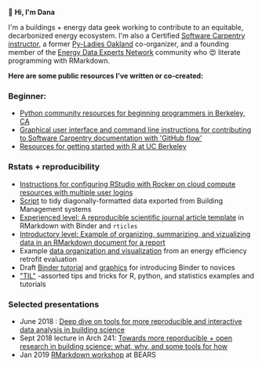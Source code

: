 :wave: **Hi, I'm Dana**

I'm a buildings + energy data geek working to contribute to an equitable, decarbonized energy ecosystem. I'm also a Certified [Software Carpentry](https://carpentries.org/about/) [instructor](https://carpentries.org/become-instructor/), a former [Py-Ladies Oakland](https://www.meetup.com/Oakland-PyLadies/) co-organizer, and a founding member of the [Energy Data Experts Network](http://www.energyden.org/) community who :heart_eyes: literate programming with RMarkdown. 

**Here are some public resources I've written or co-created:**

### Beginner: 
  - [Python community resources for beginning programmers in Berkeley, CA](https://github.com/dmgt/190C__py_communities_intro/blob/master/resources.md)
  - [Graphical user interface and command line instructions for contributing to Software Carpentry documentation with 'GitHub flow'](https://github.com/dmgt/swc_github_flow/blob/master/for_novice_contributors.md)
  - [Resources for getting started with R at UC Berkeley](https://github.com/dmgt/TIL/blob/master/getting_started_in_R.md)
    
### Rstats + reproducibility
  - [Instructions for configuring RStudio with Rocker on cloud compute resources with multiple user logins](https://github.com/dmgt/TIL/blob/master/howto_set_up_multiple_users_on_Rstudio_on_Docker.md)
  - [Script](https://github.com/dmgt/bms_data_wrangling/tree/master/transform_diagonal_data) to tidy diagonally-formatted data exported from Building Management systems
  - [Experienced level: A reproducible scientific journal article template](https://github.com/dmgt/rmd-example) in RMarkdown with Binder and `rticles`
  - [Introductory level: Example of organizing, summarizing, and vizualizing data in an RMarkdown document for a report](https://github.com/dmgt/example_data_processing)
  - Example [data organization and visualization](https://gist.github.com/dmgt/d3c12beada9e794d5f04fcc951ee2479) from an energy efficiency retrofit evaluation
  - Draft [Binder tutorial](https://github.com/dmgt/binder_tutorial/blob/master/tutorial.md) and [graphics](https://github.com/dmgt/presentations/blob/master/2018_binder_intro_diagram.pdf) for introducing Binder to novices
  - ["TIL"](https://github.com/dmgt/TIL/blob/master/TIL.md) -assorted tips and tricks for R, python, and statistics examples and tutorials
  
### Selected presentations
   - June 2018 : [Deep dive on tools for more reproducible and interactive data analysis in building science](https://github.com/dmgt/presentations/blob/master/2018_06_23_conversation_on_tools_for_reproducible_data_analysis.pdf)
   - Sept 2018 lecture in Arch 241: [Towards more reporducible + open research in building science: what, why, and some tools for how](https://github.com/dmgt/presentations/blob/master/2018_09_27_Arch240_reproducibility_lecture_and_demo_extended.pdf)
   - Jan 2019 [RMarkdown workshop](https://github.com/dmgt/presentations/blob/master/2019_01_03_mini_markdown_workshop.pdf) at BEARS
   
